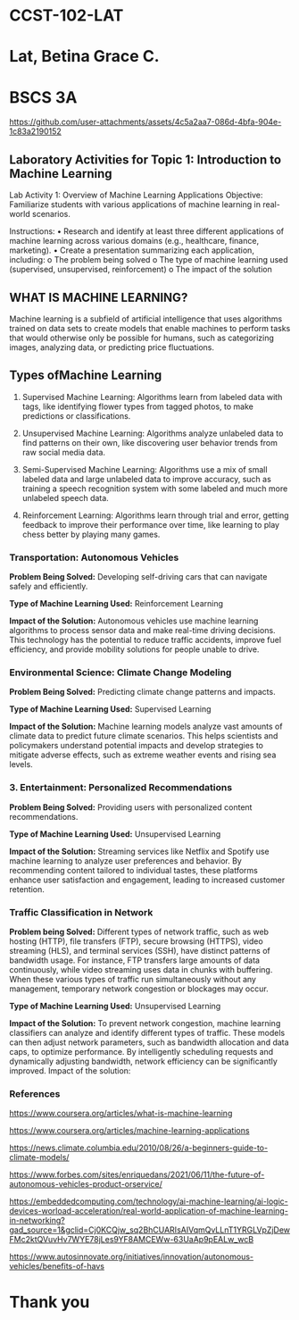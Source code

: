 # CCST-102-LAT
# Lat, Betina Grace C.
# BSCS 3A

https://github.com/user-attachments/assets/4c5a2aa7-086d-4bfa-904e-1c83a2190152

## Laboratory Activities for Topic 1: Introduction to Machine Learning

Lab Activity 1: Overview of Machine Learning Applications
Objective: Familiarize students with various applications of machine learning in real-world scenarios.

Instructions:
•    Research and identify at least three different applications of machine learning across various domains (e.g., healthcare, finance, marketing).
•    Create a presentation summarizing each application, including:
o    The problem being solved
o    The type of machine learning used (supervised, unsupervised, reinforcement)
o    The impact of the solution

## WHAT IS MACHINE LEARNING?

Machine learning is a subfield of artificial intelligence that uses algorithms trained on data sets to create models that enable machines to perform tasks that would otherwise only be possible for humans, such as categorizing images, analyzing data, or predicting price fluctuations.

## Types ofMachine Learning

1. Supervised Machine Learning: Algorithms learn from labeled data with tags, like identifying flower types from tagged photos, to make predictions or classifications.

2. Unsupervised Machine Learning: Algorithms analyze unlabeled data to find patterns on their own, like discovering user behavior trends from raw social media data.

3. Semi-Supervised Machine Learning: Algorithms use a mix of small labeled data and large unlabeled data to improve accuracy, such as training a speech recognition system with some labeled and much more unlabeled speech data.

4. Reinforcement Learning: Algorithms learn through trial and error, getting feedback to improve their performance over time, like learning to play chess better by playing many games.

###  Transportation: Autonomous Vehicles

**Problem Being Solved:** Developing self-driving cars that can navigate safely and efficiently.

**Type of Machine Learning Used:** Reinforcement Learning

**Impact of the Solution:** Autonomous vehicles use machine learning algorithms to process sensor data and make real-time driving decisions. This technology has the potential to reduce traffic accidents, improve fuel efficiency, and provide mobility solutions for people unable to drive.

###  Environmental Science: Climate Change Modeling

**Problem Being Solved:** Predicting climate change patterns and impacts.

**Type of Machine Learning Used:** Supervised Learning

**Impact of the Solution:** Machine learning models analyze vast amounts of climate data to predict future climate scenarios. This helps scientists and policymakers understand potential impacts and develop strategies to mitigate adverse effects, such as extreme weather events and rising sea levels.

### 3. Entertainment: Personalized Recommendations

**Problem Being Solved:** Providing users with personalized content recommendations.

**Type of Machine Learning Used:** Unsupervised Learning

**Impact of the Solution:** Streaming services like Netflix and Spotify use machine learning to analyze user preferences and behavior. By recommending content tailored to individual tastes, these platforms enhance user satisfaction and engagement, leading to increased customer retention.

### Traffic Classification in Network

**Problem being Solved:** Different types of network traffic, such as web hosting (HTTP), file transfers (FTP), secure browsing (HTTPS), video streaming (HLS), and terminal services (SSH), have distinct patterns of bandwidth usage. For instance, FTP transfers large amounts of data continuously, while video streaming uses data in chunks with buffering. When these various types of traffic run simultaneously without any management, temporary network congestion or blockages may occur.

**Type of Machine Learning Used:** Unsupervised Learning

**Impact of the Solution:** To prevent network congestion, machine learning classifiers can analyze and identify different types of traffic. These models can then adjust network parameters, such as bandwidth allocation and data caps, to optimize performance. By intelligently scheduling requests and dynamically adjusting bandwidth, network efficiency can be significantly improved.
Impact of the solution:

### References

https://www.coursera.org/articles/what-is-machine-learning

https://www.coursera.org/articles/machine-learning-applications

https://news.climate.columbia.edu/2010/08/26/a-beginners-guide-to-climate-models/

https://www.forbes.com/sites/enriquedans/2021/06/11/the-future-of-autonomous-vehicles-product-orservice/

https://embeddedcomputing.com/technology/ai-machine-learning/ai-logic-devices-worload-acceleration/real-world-application-of-machine-learning-in-networking?gad_source=1&gclid=Cj0KCQjw_sq2BhCUARIsAIVqmQvLLnT1YRGLVpZjDewFMc2ktQVuvHv7WYE78jLes9YF8AMCEWw-63UaAp9pEALw_wcB

https://www.autosinnovate.org/initiatives/innovation/autonomous-vehicles/benefits-of-havs

# Thank you
